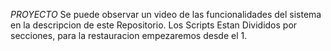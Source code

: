 *PROYECTO*
Se puede observar un video de las funcionalidades del sistema en la descripcion de este Repositorio.
Los Scripts Estan Divididos por secciones, para la restauracion empezaremos desde el 1.
